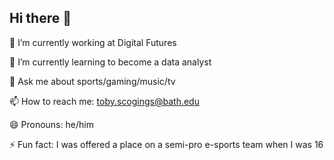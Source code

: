 ## Hi there 👋

🔭 I’m currently working at Digital Futures

🌱 I’m currently learning to become a data analyst

💬 Ask me about sports/gaming/music/tv

📫 How to reach me: toby.scogings@bath.edu

😄 Pronouns: he/him

⚡ Fun fact: I was offered a place on a semi-pro e-sports team when I was 16
